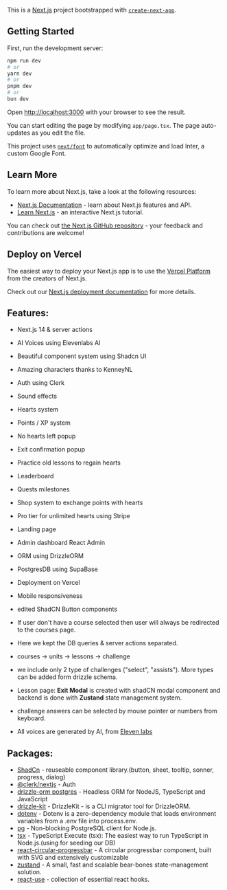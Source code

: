 This is a [Next.js](https://nextjs.org/) project bootstrapped with [`create-next-app`](https://github.com/vercel/next.js/tree/canary/packages/create-next-app).

## Getting Started

First, run the development server:

```bash
npm run dev
# or
yarn dev
# or
pnpm dev
# or
bun dev
```

Open [http://localhost:3000](http://localhost:3000) with your browser to see the result.

You can start editing the page by modifying `app/page.tsx`. The page auto-updates as you edit the file.

This project uses [`next/font`](https://nextjs.org/docs/basic-features/font-optimization) to automatically optimize and load Inter, a custom Google Font.

## Learn More

To learn more about Next.js, take a look at the following resources:

- [Next.js Documentation](https://nextjs.org/docs) - learn about Next.js features and API.
- [Learn Next.js](https://nextjs.org/learn) - an interactive Next.js tutorial.

You can check out [the Next.js GitHub repository](https://github.com/vercel/next.js/) - your feedback and contributions are welcome!

## Deploy on Vercel

The easiest way to deploy your Next.js app is to use the [Vercel Platform](https://vercel.com/new?utm_medium=default-template&filter=next.js&utm_source=create-next-app&utm_campaign=create-next-app-readme) from the creators of Next.js.

Check out our [Next.js deployment documentation](https://nextjs.org/docs/deployment) for more details.

## Features:

- Next.js 14 & server actions
- AI Voices using Elevenlabs AI
- Beautiful component system using Shadcn UI
- Amazing characters thanks to KenneyNL
- Auth using Clerk
- Sound effects
- Hearts system
- Points / XP system
- No hearts left popup
- Exit confirmation popup
- Practice old lessons to regain hearts
- Leaderboard
- Quests milestones
- Shop system to exchange points with hearts
- Pro tier for unlimited hearts using Stripe
- Landing page
- Admin dashboard React Admin
- ORM using DrizzleORM
- PostgresDB using SupaBase
- Deployment on Vercel
- Mobile responsiveness
- edited ShadCN Button components

- If user don't have a course selected then user will always be redirected to the courses page.
- Here we kept the DB queries & server actions separated.
- courses -> units -> lessons -> challenge
- we include only 2 type of challenges ("select", "assists"). More types can be added form drizzle schema.
- Lesson page: **Exit Modal** is created with shadCN modal component and backend is done with **Zustand** state management system.
- challenge answers can be selected by mouse pointer or numbers from keyboard.
- All voices are generated by AI, from [Eleven labs](https://elevenlabs.io/)

## Packages:

- [ShadCn](https://ui.shadcn.com/docs) - reuseable component library.(button, sheet, tooltip, sonner, progress, dialog)
- [@clerk/nextjs](https://clerk.com/docs/quickstarts/nextjs) - Auth
- [drizzle-orm postgres](https://orm.drizzle.team/docs/get-started-postgresql#supabase) - Headless ORM for NodeJS, TypeScript and JavaScript
- [drizzle-kit](https://github.com/drizzle-team/drizzle-kit-mirror#readme) - DrizzleKit - is a CLI migrator tool for DrizzleORM.
- [dotenv](https://github.com/motdotla/dotenv#readme) - Dotenv is a zero-dependency module that loads environment variables from a .env file into process.env.
- [pg](https://www.npmjs.com/package/pg) - Non-blocking PostgreSQL client for Node.js.
- [tsx](https://www.npmjs.com/package/tsx) - TypeScript Execute (tsx): The easiest way to run TypeScript in Node.js.(using for seeding our DB)
- [react-circular-progressbar](https://github.com/kevinsqi/react-circular-progressbar#readme) - A circular progressbar component, built with SVG and extensively customizable
- [zustand](https://github.com/pmndrs/zustand) - A small, fast and scalable bear-bones state-management solution.
- [react-use](https://github.com/streamich/react-use) - collection of essential react hooks.

